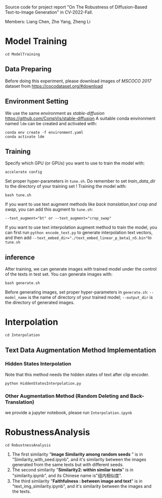 Source code for project report "On The Robustness of Diffusion-Based Text-to-Image Generation" in CV-2022-Fall.

Members: Liang Chen, Zhe Yang, Zheng Li

# Model Training

```
cd ModelTraining
```

## Data Preparing
Before doing this experiment, please download images of _MSCOCO 2017_ dataset from https://cocodataset.org/#download

## Environment Setting
We use the same environment as _stable-diffusion_ https://github.com/CompVis/stable-diffusion 
A suitable conda environment named `ldm` can be created and activated with: 

```
conda env create -f environment.yaml
conda activate ldm
```

## Training
Specify which GPU (or GPUs) you want to use to train the model with:
```
accelerate config
```
Set proper hyper-parameters in `tune.sh`. Do remember to set _train_data_dir_ to the directory of your training set ! 
Training the model with:
```
bash tune.sh
```

If you want to use text augment methods like _back translation_,_text crop and swap_, you can add this augment to `tune.sh`:
```
--text_augment="bt" or --text_augment="crop_swap"
```

If you want to use text interpolation augment method to train the model, you can first run `python encode_text.py` to generate interpolation text vectors, and then add `--text_embed_dir="./text_embed_linear_p_beta1_n5.bin"`to `tune.sh`

## inference
After training, we can generate images with trained model under the control of the texts in test set. You can generate images with:
```
bash generate.sh
```
Before generating images, set proper hyper-parameters in `generate.sh`: `--model_name` is the name of directory of your trained model; `--output_dir` is the directory of generated images. 


# Interpolation

```
cd Interpolation
```

## Text Data Augmentation Method Implementation

### Hidden States Interpolation

Note that this method needs the hidden states of text after clip encoder.

```bash
python HiddenStatesInterpolation.py
```

### Other Augmentation Method (Random Deleting and Back-Translation)

we provide a jupyter notebook, please run `Interpolation.ipynb`

# RobustnessAnalysis

```
cd RobustnessAnalysis
```

1. The first similarity "**Image Similarity among random seeds** " is in "Similarity_with_seed.ipynb", and it's similarity between the images generated from the same texts but with different seeds.
2. The second similarity "**Similarity2: within similar texts**" is in "similarity.ipynb", and its Chinese name is"组内相似度".
3. The third similarity "**Faithfulness : between image and text**" is in "text_img_similarity.ipynb", and it's similarity between  the images and the texts.
